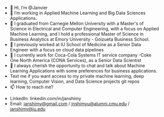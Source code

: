 - 👋 Hi, I’m @Janvier
- 👀 I’m working in Applied Machine Learning and Big Data Sciences Applications.
- 🌱 I graduated from Carnegie Mellon University with a Master's of Science in Electrical and Computer Engineering, with a focus on Applied Machine Learning,
      and I hold a professional Master of Science in Business Analytics at Emory University - Goizueta Business School.
- 🌱 I previously worked at IU School of Medicine as a Senior Data Engineer with a focus on cloud data pipelines
- 🌱 I currently work for Coca-Cola Systems IT service company -Coke One North America (CONA Services), as a Senior Data Scientist
- 💞️ I always cherish the opportunity to chat and talk about Machine Learning Applications with some preferences for business applications.
-  Text me if you want access to my private machine learning, deep learning, Computer Vision, and Data Science projects git repos 
- 📫 How to reach me? 
* LinkedIn: linkedin.com/in/janshimy
* Email: janshimy@gmail.com / jnshimyu@alumni.cmu.edu / janshimy@iu.edu

<!---
janshimy/janshimy is a ✨ special ✨ repository because its `README.md` (this file) appears on your GitHub profile.
You can click the Preview link to take a look at your changes.
--->
